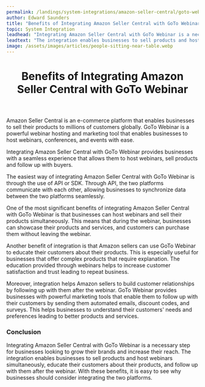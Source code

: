 ```yaml
---
permalink: /landings/system-integrations/amazon-seller-central/goto-webinar
author: Edward Saunders
title: "Benefits of Integrating Amazon Seller Central with GoTo Webinar"
topic: System Integration
leadhead: "Integrating Amazon Seller Central with GoTo Webinar is a necessary step for businesses looking to grow their brands and increase their reach"
leadtext: "The integration enables businesses to sell products and host webinars simultaneously, educate their customers about their products, and follow up with them after the webinar. With these benefits, it is easy to see why businesses should consider integrating the two platforms."
image: /assets/images/articles/people-sitting-near-table.webp
---
```

<div class="arttext">	<header>
		<h1>Benefits of Integrating Amazon Seller Central with GoTo Webinar</h1>
	</header>
	<section>
		<p>Amazon Seller Central is an e-commerce platform that enables businesses to sell their products to millions of customers globally. GoTo Webinar is a powerful webinar hosting and marketing tool that enables businesses to host webinars, conferences, and events with ease. </p>
		<p>Integrating Amazon Seller Central with GoTo Webinar provides businesses with a seamless experience that allows them to host webinars, sell products and follow up with buyers. </p>
		<p>The easiest way of integrating Amazon Seller Central with GoTo Webinar is through the use of API or SDK. Through API, the two platforms communicate with each other, allowing businesses to synchronize data between the two platforms seamlessly. </p>
		<p>One of the most significant benefits of integrating Amazon Seller Central with GoTo Webinar is that businesses can host webinars and sell their products simultaneously. This means that during the webinar, businesses can showcase their products and services, and customers can purchase them without leaving the webinar. </p>
		<p>Another benefit of integration is that Amazon sellers can use GoTo Webinar to educate their customers about their products. This is especially useful for businesses that offer complex products that require explanation. The education provided through webinars helps to increase customer satisfaction and trust leading to repeat business. </p>
		<p>Moreover, integration helps Amazon sellers to build customer relationships by following up with them after the webinar. GoTo Webinar provides businesses with powerful marketing tools that enable them to follow up with their customers by sending them automated emails, discount codes, and surveys. This helps businesses to understand their customers' needs and preferences leading to better products and services. </p>
	</section>
	<footer>
		<h3>Conclusion</h3>
		<p>Integrating Amazon Seller Central with GoTo Webinar is a necessary step for businesses looking to grow their brands and increase their reach. The integration enables businesses to sell products and host webinars simultaneously, educate their customers about their products, and follow up with them after the webinar. With these benefits, it is easy to see why businesses should consider integrating the two platforms. </p>
	</footer>
</div>